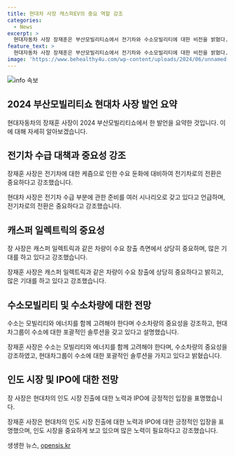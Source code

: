 ```yaml
---
title: 현대차 사장 캐스퍼EV의 중요 역할 강조
categories:
  - News
excerpt: >
  현대자동차 사장 장재훈은 부산모빌리티쇼에서 전기차와 수소모빌리티에 대한 비전을 밝혔다. 전기차 수요 둔화에 대비해 배터리 수급을 준비하고 있으며, 캐스퍼 일렉트릭과 수소차량에 대한 기대를 털어놓았다. 또한 인도 법인의 IPO 및 인도 시장에 대한 전략적인 시사점을 언급했다. 현대차그룹 회장 정의선도 수소버스 전달식에 참석하며 국내 시장의 중요성을 강조했다.
feature_text: >
  현대자동차 사장 장재훈은 부산모빌리티쇼에서 전기차와 수소모빌리티에 대한 비전을 밝혔다. 전기차 수요 둔화에 대비해 배터리 수급을 준비하고 있으며, 캐스퍼 일렉트릭과 수소차량에 대한 기대를 털어놓았다. 또한 인도 법인의 IPO 및 인도 시장에 대한 전략적인 시사점을 언급했다. 현대차그룹 회장 정의선도 수소버스 전달식에 참석하며 국내 시장의 중요성을 강조했다.
image: 'https://www.behealthy4u.com/wp-content/uploads/2024/06/unnamed-file.png'
---
```


<p><img src="https://www.behealthy4u.com/wp-content/uploads/2024/06/unnamed-file.png" alt="info 속보" /></p>

<h2 data-ke-size="size26">2024 부산모빌리티쇼 현대차 사장 발언 요약</h2>

<p data-ke-size="size16"></p>

<p>현대자동차의 장재훈 사장이 2024 부산모빌리티쇼에서 한 발언을 요약한 것입니다. 이에 대해 자세히 알아보겠습니다.</p>

<h2 data-ke-size="size26">전기차 수급 대책과 중요성 강조</h2>

<p data-ke-size="size16">장재훈 사장은 전기차에 대한 케즘으로 인한 수요 둔화에 대비하여 전기차로의 전환은 중요하다고 강조했습니다.</p>

<p>현대차 사장은 전기차 수급 부분에 관한 준비를 여러 시나리오로 갖고 있다고 언급하며, 전기차로의 전환은 중요하다고 강조했습니다.</p>

<h2 data-ke-size="size26">캐스퍼 일렉트릭의 중요성</h2>

<p data-ke-size="size16">장 사장은 캐스퍼 일렉트릭과 같은 차량이 수요 창출 측면에서 상당히 중요하며, 많은 기대를 하고 있다고 강조했습니다.</p>

<p>장재훈 사장은 캐스퍼 일렉트릭과 같은 차량이 수요 창출에 상당히 중요하다고 밝히고, 많은 기대를 하고 있다고 강조했습니다.</p>

<h2 data-ke-size="size26">수소모빌리티 및 수소차량에 대한 전망</h2>

<p data-ke-size="size16">수소는 모빌리티와 에너지를 함께 고려해야 한다며 수소차량의 중요성을 강조하고, 현대차그룹이 수소에 대한 포괄적인 솔루션을 갖고 있다고 설명했습니다.</p>

<p>장재훈 사장은 수소는 모빌리티와 에너지를 함께 고려해야 한다며, 수소차량의 중요성을 강조하였고, 현대차그룹이 수소에 대한 포괄적인 솔루션을 가지고 있다고 밝혔습니다.</p>

<h2 data-ke-size="size26">인도 시장 및 IPO에 대한 전망</h2>

<p data-ke-size="size16">장 사장은 현대차의 인도 시장 진출에 대한 노력과 IPO에 긍정적인 입장을 표명했습니다.</p>

<p>장재훈 사장은 현대차의 인도 시장 진출에 대한 노력과 IPO에 대한 긍정적인 입장을 표명했으며, 인도 시장을 중요하게 보고 있으며 많은 노력이 필요하다고 강조했습니다.</p>
생생한 뉴스, <a href="https://opensis.kr" rel="dofollow">opensis.kr</a>


